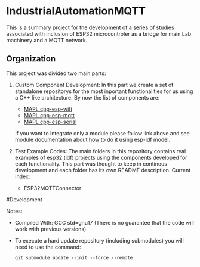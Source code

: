 # IndustrialAutomationMQTT

This is a summary project for the development of a series of studies associated with inclusion of ESP32 microcontroler as a bridge for main Lab machinery and a MQTT network.

## Organization

This project was divided two main parts:
1. Custom Component Development:
    In this part we create a set of standalone repositorys for the most inportant functionalities for us using a C++ like architecture. By now the list of components are:

    - [MAPL cpp-esp-wifi](https://github.com/MAPL-UFU/cpp-esp-wifi)
    - [MAPL cpp-esp-mqtt](https://github.com/MAPL-UFU/cpp-esp-mqtt)
    - [MAPL cpp-esp-serial](https://github.com/MAPL-UFU/cpp-esp-serial)

    If you want to integrate only a module please follow link above and see module documentation about how to do it using esp-idf model.

2. Test Example Codes:
    The main folders in this repository contains real examples of esp32 (idf) projects using the components developed for each functionality. This part was thought to keep in continous development and each folder has its own README description. Current index:

    - ESP32MQTTConnector

#Development

Notes:

- Compiled With: GCC std=gnu17 (There is no guarantee that the code will work with previous versions)

- To execute a hard update repository (including submodules) you will need to use the command:

    ``` git submodule update --init --force --remote ```
